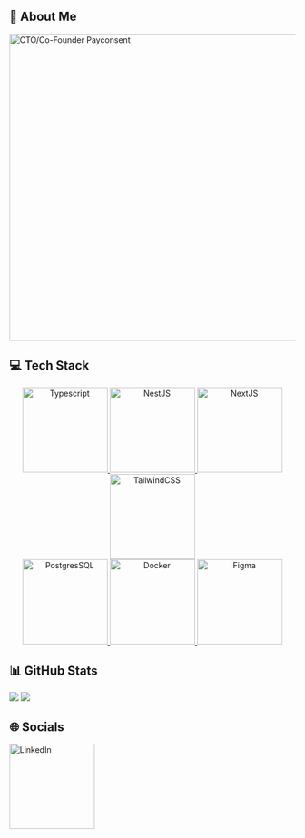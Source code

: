 ## 💫 About Me
<a href="https://www.linkedin.com/in/alexandre-chane-law/">
  <img src="https://github.com/NargusS/Narguss/assets/28908164/e7f6f623-4015-44eb-8c25-beefcda79cf9" alt="CTO/Co-Founder Payconsent" width="541"/>
</a>

## 💻 Tech Stack
<div align="center">
  <a href="https://www.typescriptlang.org/">
    <img src="https://github.com/NargusS/Narguss/assets/28908164/484fd0c7-596a-46f4-bb8d-082e62317c3f" alt="Typescript" width="150"/>
  </a>
  <a href="https://nestjs.com/">
    <img src="https://github.com/NargusS/Narguss/assets/28908164/b30da666-cd65-4ffc-bade-16c5f4c645cc" alt="NestJS" width="150"/>
  </a>
  <a href="https://nextjs.org/">
    <img src="https://github.com/NargusS/Narguss/assets/28908164/19f15711-e137-40f5-b2bc-288c597bd752" alt="NextJS" width="150"/>
  </a>
  <a href="https://tailwindcss.com/">
    <img src="https://github.com/NargusS/Narguss/assets/28908164/e8439eb0-2a57-46c5-bbc5-5e9891c0414d" alt="TailwindCSS" width="150"/>
  </a>
</div>
<div align="center">
  <a href="https://www.postgresql.org/">
    <img src="https://github.com/NargusS/Narguss/assets/28908164/de299a50-6ce7-460e-9113-ede3075ef517" alt="PostgresSQL" width="150"/>
  </a>
  <a href="https://www.docker.com/">
    <img src="https://github.com/NargusS/Narguss/assets/28908164/64002445-73c0-4b31-bf5a-cb92c94ae251" alt="Docker" width="150"/>
  </a>
  <a href="https://www.figma.com/">
    <img src="https://github.com/NargusS/Narguss/assets/28908164/f5267f1a-862e-4dc5-bdb6-f4f261dd80c7" alt="Figma" width="150"/> 
  </a>
</div>


## 📊 GitHub Stats
![](https://github-readme-stats.vercel.app/api?username=Narguss&theme=bear&hide_border=false&include_all_commits=false&count_private=false)
![](https://github-readme-stats.vercel.app/api/top-langs/?username=Narguss&theme=bear&hide_border=false&include_all_commits=false&count_private=false&layout=compact)

## 🌐 Socials
<a href="https://www.linkedin.com/in/alexandre-chane-law/">
  <img src="https://github.com/NargusS/Narguss/assets/28908164/8e5c70e1-2217-4c6b-9d15-1b43f76d0bd9" alt="LinkedIn" width="150"/>
</a>


